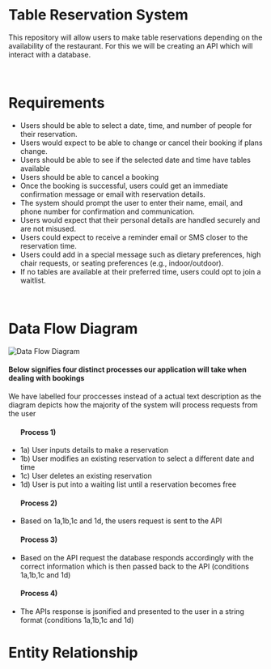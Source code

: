 <h1>Table Reservation System</h1>
<p>This repository will allow users to make table reservations depending on the availability of the restaurant. For this we will be creating an API which will interact with a database.</p>
<br>
<h1>Requirements</h1>
<ul>
  <li>Users should be able to select a date, time, and number of people for their reservation.</li>
  <li>Users would expect to be able to change or cancel their booking if plans change.</li>
  <li>Users should be able to see if the selected date and time have tables available</li>
  <li>Users should be able to cancel a booking</li>
  <li>Once the booking is successful, users could get an immediate confirmation message or email with reservation details.</li>
  <li>The system should prompt the user to enter their name, email, and phone number for confirmation and communication.</li>
  <li>Users would expect that their personal details are handled securely and are not misused.</li>
  <li>Users could expect to receive a reminder email or SMS closer to the reservation time.</li>
  <li>Users could add in a special message such as dietary preferences, high chair requests, or seating preferences (e.g., indoor/outdoor).</li>
  <li>If no tables are available at their preferred time, users could opt to join a waitlist.</li>
</ul>
<br>
<h1>Data Flow Diagram</h1>

![Data Flow Diagram](https://github.com/user-attachments/assets/f16cc624-e9f7-4f45-93b1-929111a48f51)
<h4>Below signifies four distinct processes our application will take when dealing with bookings</h4>
<p>We have labelled four proccesses instead of a actual text description as the diagram depicts how the majority of the system will process requests from the user</p>
<ul>
  <h4>Process 1)</h4>
  <li>1a) User inputs details to make a reservation</li>
  <li>1b) User modifies an existing reservation to select a different date and time</li>
  <li>1c) User deletes an existing reservation</li>
  <li>1d) User is put into a waiting list until a reservation becomes free</li>
</ul>
<ul>
  <h4>Process 2)</h4>
  <li>Based on 1a,1b,1c and 1d, the users request is sent to the API</li>
</ul>
<ul>
  <h4>Process 3)</h4>
  <li>Based on the API request the database responds accordingly with the correct information which is then passed back to the API (conditions 1a,1b,1c and 1d)</li>
</ul>
<ul>
  <h4>Process 4)</h4>
  <li>The APIs response is jsonified and presented to the user in a string format (conditions 1a,1b,1c and 1d)</li>
</ul>
<h1>Entity Relationship</h1>



